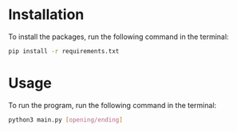# Installation

To install the packages, run the following command in the terminal:

```bash
pip install -r requirements.txt
```

# Usage

To run the program, run the following command in the terminal:

```bash
python3 main.py [opening/ending]
```
